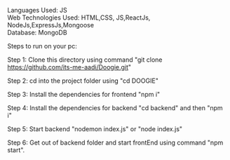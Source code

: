 Languages Used: JS<br>
Web Technologies Used: HTML,CSS, JS,ReactJs, NodeJs,ExpressJs,Mongoose<br>
Database: MongoDB

Steps to run on your pc:

Step 1: Clone this directory using command "git clone https://github.com/its-me-aadi/Doogie.git"

Step 2: cd into the project folder using "cd DOOGIE"

Step 3: Install the dependencies for frontend "npm i"

Step 4: Install the dependencies for backend "cd backend"  and then "npm i"

Step 5: Start backend "nodemon index.js" or "node index.js"

Step 6: Get out of backend folder  and start frontEnd using command "npm start".